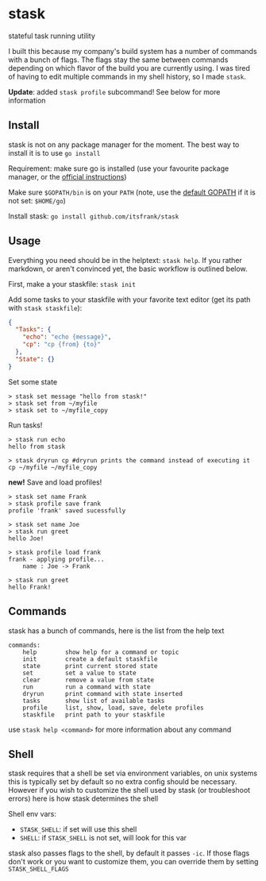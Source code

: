# stask

stateful task running utility

I built this because my company's build system has a number of commands with a
bunch of flags. The flags stay the same between commands depending on which
flavor of the build you are currently using. I was tired of having to edit
multiple commands in my shell history, so I made `stask`.

**Update**: added `stask profile` subcommand! See below for more information

## Install

stask is not on any package manager for the moment. The best way to install it
is to use `go install`

Requirement: make sure go is installed (use your favourite package manager, or
the [official instructions](https://go.dev/doc/install))

Make sure `$GOPATH/bin` is on your `PATH` (note, use the
[default GOPATH](https://go.dev/doc/gopath_code#GOPATH) if it is not set:
`$HOME/go`)

Install stask: `go install github.com/itsfrank/stask`

## Usage

Everything you need should be in the helptext: `stask help`. If you rather
markdown, or aren't convinced yet, the basic workflow is outlined below.

First, make a your staskfile: `stask init`

Add some tasks to your staskfile with your favorite text editor (get its path
with `stask staskfile`):

```json
{
  "Tasks": {
    "echo": "echo {message}",
    "cp": "cp {from} {to}"
  },
  "State": {}
}
```

Set some state

```shell
> stask set message "hello from stask!"
> stask set from ~/myfile
> stask set to ~/myfile_copy
```

Run tasks!

```shell
> stask run echo
hello from stask

> stask dryrun cp #dryrun prints the command instead of executing it
cp ~/myfile ~/myfile_copy
```

**new!** Save and load profiles!

```shell
> stask set name Frank
> stask profile save frank
profile 'frank' saved sucessfully

> stask set name Joe
> stask run greet
hello Joe!

> stask profile load frank
frank - applying profile...
    name : Joe -> Frank

> stask run greet
hello Frank!
```

## Commands

stask has a bunch of commands, here is the list from the help text

```text
commands:
    help        show help for a command or topic
    init        create a default staskfile
    state       print current stored state
    set         set a value to state
    clear       remove a value from state
    run         run a command with state
    dryrun      print command with state inserted
    tasks       show list of available tasks
    profile     list, show, load, save, delete profiles
    staskfile   print path to your staskfile
```

use `stask help <command>` for more information about any command

## Shell

stask requires that a shell be set via environment variables, on unix systems
this is typically set by default so no extra config should be necessary. However
if you wish to customize the shell used by stask (or troubleshoot errors) here
is how stask determines the shell

Shell env vars:

- `STASK_SHELL`: if set will use this shell
- `SHELL`: if `STASK_SHELL` is not set, will look for this var

stask also passes flags to the shell, by default it passes `-ic`. If those flags
don't work or you want to customize them, you can override them by setting
`STASK_SHELL_FLAGS`
